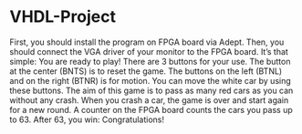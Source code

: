 # VHDL-Project
First, you should install the program on FPGA board via Adept. Then, you should connect the VGA driver of your monitor to the FPGA board. 
It’s that simple: You are ready to play! 
There are 3 buttons for your use. The button at the center (BNTS) is to reset the game. 
The buttons on the left (BTNL) and on the right (BTNR) is for motion. You can move the white car by using these buttons. 
The aim of this game is to pass as many red cars as you can without any crash. 
When you crash a car, the game is over and start again for a new round. 
A counter on the FPGA board counts the cars you pass up to 63. After 63, you win: Congratulations!
